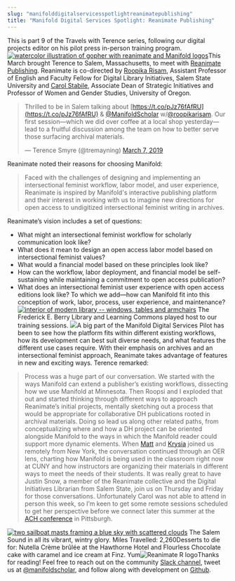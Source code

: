 ```yaml
---
slug: "manifolddigitalservicesspotlightreanimatepublishing"
title: "Manifold Digital Services Spotlight: Reanimate Publishing"
---
```




<!--truncate-->

This is part 9 of the Travels with Terence series, following our digital projects editor on his pilot press in-person training program.[![watercolor illustration of gopher with reanimate and Manifold logos](/img/blog/legacy_wp/2019/03/reanimate.jpg)](/img/blog/legacy_wp/2019/03/reanimate.jpg)This March brought Terence to Salem, Massachusetts, to meet with [Reanimate Publishing](http://reanimatepublishing.org/). Reanimate is co-directed by [Roopika Risam](https://twitter.com/roopikarisam), Assistant Professor of English and Faculty Fellow for Digital Library Initiatives, Salem State University and [Carol Stabile](https://twitter.com/castabile), Associate Dean of Strategic Initiatives and Professor of Women and Gender Studies, University of Oregon.

> Thrilled to be in Salem talking about [https://t.co/pJz76fAfRU](https://t.co/pJz76fAfRU) & [@ManifoldScholar](https://twitter.com/ManifoldScholar?ref_src=twsrc%5Etfw) w/[@roopikarisam](https://twitter.com/roopikarisam?ref_src=twsrc%5Etfw). Our first session—which we did over coffee at a local shop yesterday—lead to a fruitful discussion among the team on how to better serve those surfacing archival materials.
>
> — Terence Smyre (@tremayning) [March 7, 2019](https://twitter.com/tremayning/status/1103621543584776192?ref_src=twsrc%5Etfw)

<script async="" src="https://platform.twitter.com/widgets.js" charset="utf-8"></script> Reanimate noted their reasons for choosing Manifold:

> Faced with the challenges of designing and implementing an intersectional feminist workflow, labor model, and user experience, Reanimate is inspired by Manifold's interactive publishing platform and their interest in working with us to imagine new directions for open access to undigitized intersectional feminist writing in archives.

Reanimate’s vision includes a set of questions:
- What might an intersectional feminist workflow for scholarly communication look like?
- What does it mean to design an open access labor model based on intersectional feminist values?
- What would a financial model based on these principles look like?
- How can the workflow, labor deployment, and financial model be self-sustaining while maintaining a commitment to open access publication?
- What does an intersectional feminist user experience with open access editions look like?
To which we add—how can Manifold fit into this conception of work, labor, process, user experience, and maintenance? [![interior of modern library -- windows, tables and armchairs](/img/blog/legacy_wp/2019/03/library2.jpg)](/img/blog/legacy_wp/2019/03/library2.jpg) The Frederick E. Berry Library and Learning Commons played host to our training sessions. [![](/img/blog/legacy_wp/2019/03/library1.jpg)](/img/blog/legacy_wp/2019/03/library1.jpg)A big part of the Manifold Digital Services Pilot has been to see how the platform fits within different existing workflows, how its development can best suit diverse needs, and what features the different use cases require. With their emphasis on archives and an intersectional feminist approach, Reanimate takes advantage of features in new and exciting ways. Terence remarked:

> Process was a huge part of our conversation. We started with the ways Manifold can extend a publisher’s existing workflows, dissecting how we use Manifold at Minnesota. Then Roopsi and I exploded that out and started thinking through different ways to approach Reanimate’s initial projects, mentally sketching out a process that would be appropriate for collaborative DH publications rooted in archival materials. Doing so lead us along other related paths, from conceptualizing where and how a DH project can be oriented alongside Manifold to the ways in which the Manifold reader could support more dynamic elements. When [Matt](https://twitter.com/mkgold) and [Krysia](https://twitter.com/KrysiaSays) joined us remotely from New York, the conversation continued through an OER lens, charting how Manifold is being used in the classroom right now at CUNY and how instructors are organizing their materials in different ways to meet the needs of their students. It was really great to have Justin Snow, a member of the Reanimate collective and the Digital Initiatives Librarian from Salem State, join us on Thursday and Friday for those conversations. Unfortunately Carol was not able to attend in person this week, so I’m keen to get some remote sessions scheduled to get her perspective before we connect later this summer at the [ACH conference](http://ach2019.ach.org/) in Pittsburgh.

[![two sailboat masts framing a blue sky with scattered clouds](/img/blog/legacy_wp/2019/03/salem-sound.jpg)](/img/blog/legacy_wp/2019/03/salem-sound.jpg) The Salem Sound in all its vibrant, wintry glory. Miles Travelled: 2,260Desserts to die for: Nutella Crème brûlée at the Hawthorne Hotel and Flourless Chocolate cake with caramel and ice cream at Finz. Yum![![Reanimate R logo](/img/blog/legacy_wp/2019/03/Reanimate_Vert@4x.png)](/img/blog/legacy_wp/2019/03/Reanimate_Vert@4x.png)Thanks for reading! Feel free to reach out on the community [Slack channel](https://manifold-slackin.herokuapp.com/), tweet us at [@manifoldscholar](https://twitter.com/ManifoldScholar), and follow along with development on [Github](https://github.com/ManifoldScholar/manifold).

